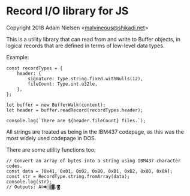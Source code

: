 # Record I/O library for JS
Copyright 2018 Adam Nielsen <<malvineous@shikadi.net>>  

This is a utility library that can read from and write to Buffer objects, in
logical records that are defined in terms of low-level data types.

Example:

    const recordTypes = {
    	header: {
    		signature: Type.string.fixed.withNulls(12),
    		fileCount: Type.int.u32le,
    	},
    };

    let buffer = new BufferWalk(content);
    let header = buffer.readRecord(recordTypes.header);

    console.log(`There are ${header.fileCount} files.`);

All strings are treated as being in the IBM437 codepage, as this was the most
widely used codepage in DOS.

There are some utility functions too:

    // Convert an array of bytes into a string using IBM437 character codes.
    const data = [0x41, 0x01, 0x02, 0xB0, 0xB1, 0xB2, 0x0D, 0x0A];
    const str = RecordType.string.fromArray(data);
    console.log(str);
    // Outputs: A☺☻░▒▓♪◙
